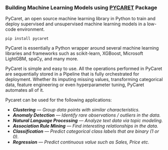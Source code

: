 ### Building Machine Learning Models using [PYCARET](https://pycaret.org/) Package

PyCaret, an open source machine learning library in Python to train and deploy supervised and unsupervised machine learning models in a low-code environment.

`pip install pycaret`

PyCaret is essentially a Python wrapper around several machine learning libraries and frameworks such as scikit-learn, XGBoost, Microsoft LightGBM, spaCy, and many more.

PyCaret is simple and easy to use. All the operations performed in PyCaret are sequentially stored in a Pipeline that is fully orchestrated for deployment. Whether its imputing missing values, transforming categorical data, feature engineering or even hyperparameter tuning, PyCaret automates all of it.

Pycaret can be used for the following applications:
* ___Clustering__ — Group data points with similar characteristics._
* ___Anomaly Detection__ — Identify rare observations / outliers in the data._
* ___Natural Language Processing__ — Analyze text data via topic modeling._
* ___Association Rule Mining__ — Find interesting relationships in the data._
* ___Classification__ — Predict categorical class labels that are binary (1 or 0)._
* ___Regression__ — Predict continuous value such as Sales, Price etc._
